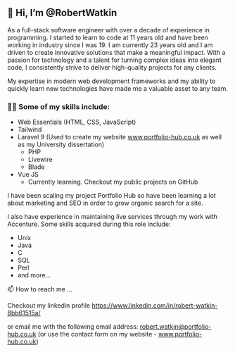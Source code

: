## 👋 Hi, I’m @RobertWatkin
As a full-stack software engineer with over a decade of experience in programming. I started to learn to code at 11 years old and have been working in industry since I was 19. I am currently 23 years old and I am driven to create innovative solutions that make a meaningful impact. With a passion for technology and a talent for turning complex ideas into elegant code, I consistently strive to deliver high-quality projects for any clients. 

My expertise in modern web development frameworks and my ability to quickly learn new technologies have made me a valuable asset to any team.

### 👩‍💻 Some of my skills include:
 - Web Essentials (HTML, CSS, JavaScript)
 - Tailwind
 - Laravel 9  (Used to create my website www.portfolio-hub.co.uk as well as my University dissertation)
    - PHP
    - Livewire
    - Blade
  - Vue JS
    - Currently learning. Checkout my public projects on GitHub

I have been scaling my project Portfolio Hub so have been learning a lot about marketing and SEO in order to grow organic search for a site. 

I also have experience in maintaining live services through my work with Accenture. Some skills acquired during this role include:
  - Unix
  - Java
  - C
  - SQL
  - Perl
  - and more...

📫 How to reach me ...

Checkout my linkedin profile 
https://www.linkedin.com/in/robert-watkin-8bb61515a/

or email me with the following email address:
robert.watkin@portfolio-hub.co.uk
(or use the contact form on my website - www.portfolio-hub.co.uk)


